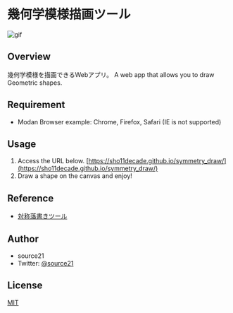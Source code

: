 # 幾何学模様描画ツール
![gif](https://github.com/sho11decade/symmetry_draw/blob/main/image/ex2.gif)
## Overview
幾何学模様を描画できるWebアプリ。
A web app that allows you to draw Geometric shapes.
## Requirement
- Modan Browser example: Chrome, Firefox, Safari (IE is not supported)
## Usage
1. Access the URL below.
[https://sho11decade.github.io/symmetry_draw/](https://sho11decade.github.io/symmetry_draw/)
2. Draw a shape on the canvas and enjoy!
## Reference
- [対称落書きツール](https://neutralx0.net/tools/symmetry/)
## Author
- source21
- Twitter: [@source21](https://x.com/sho11decade)
## License
[MIT](https://github.com/sho11decade/symmetry_draw/blob/main/LICENSE)